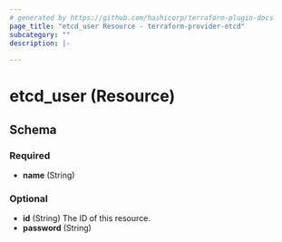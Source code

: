 ```yaml
---
# generated by https://github.com/hashicorp/terraform-plugin-docs
page_title: "etcd_user Resource - terraform-provider-etcd"
subcategory: ""
description: |-
  
---
```


# etcd_user (Resource)





<!-- schema generated by tfplugindocs -->
## Schema

### Required

- **name** (String)

### Optional

- **id** (String) The ID of this resource.
- **password** (String)


